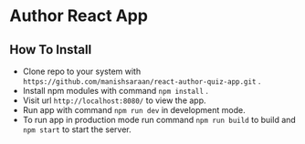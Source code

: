 # Author React App

## How To Install 

* Clone repo to your system with `https://github.com/manishsaraan/react-author-quiz-app.git` .
* Install npm modules with command `npm install` . 
* Visit url `http://localhost:8080/` to view the app.
* Run app with command `npm run dev` in development mode.
* To run app in production mode run command `npm run build` to build and `npm start` to start the server.